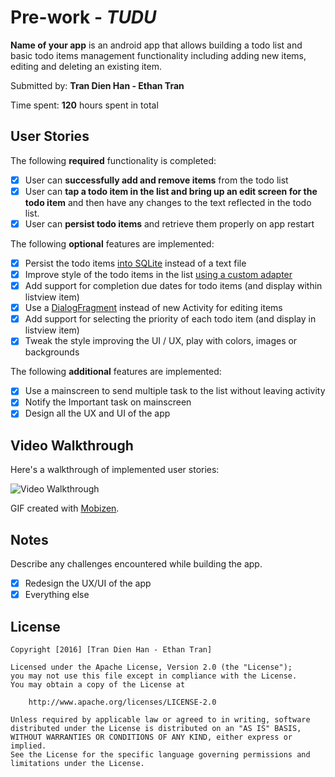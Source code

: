 # Pre-work - *TUDU*

**Name of your app** is an android app that allows building a todo list and basic todo items management functionality including adding new items, editing and deleting an existing item.

Submitted by: **Tran Dien Han - Ethan Tran**

Time spent: **120** hours spent in total

## User Stories

The following **required** functionality is completed:

* [x] User can **successfully add and remove items** from the todo list
* [x] User can **tap a todo item in the list and bring up an edit screen for the todo item** and then have any changes to the text reflected in the todo list.
* [x] User can **persist todo items** and retrieve them properly on app restart

The following **optional** features are implemented:

* [x] Persist the todo items [into SQLite](http://guides.codepath.com/android/Persisting-Data-to-the-Device#sqlite) instead of a text file
* [x] Improve style of the todo items in the list [using a custom adapter](http://guides.codepath.com/android/Using-an-ArrayAdapter-with-ListView)
* [x] Add support for completion due dates for todo items (and display within listview item)
* [x] Use a [DialogFragment](http://guides.codepath.com/android/Using-DialogFragment) instead of new Activity for editing items
* [x] Add support for selecting the priority of each todo item (and display in listview item)
* [x] Tweak the style improving the UI / UX, play with colors, images or backgrounds

The following **additional** features are implemented:

* [x] Use a mainscreen to send multiple task to the list without leaving activity
* [x] Notify the Important task on mainscreen
* [x] Design all the UX and UI of the app

## Video Walkthrough 

Here's a walkthrough of implemented user stories:

<img src='http://imgur.com/gallery/DK99A' title='Video Walkthrough' width='' alt='Video Walkthrough' />

GIF created with [Mobizen](https://www.mobizen.com/?locale=en).

## Notes

Describe any challenges encountered while building the app.

* [x] Redesign the UX/UI of the app
* [x] Everything else

## License

    Copyright [2016] [Tran Dien Han - Ethan Tran]

    Licensed under the Apache License, Version 2.0 (the "License");
    you may not use this file except in compliance with the License.
    You may obtain a copy of the License at

        http://www.apache.org/licenses/LICENSE-2.0

    Unless required by applicable law or agreed to in writing, software
    distributed under the License is distributed on an "AS IS" BASIS,
    WITHOUT WARRANTIES OR CONDITIONS OF ANY KIND, either express or implied.
    See the License for the specific language governing permissions and
    limitations under the License.
